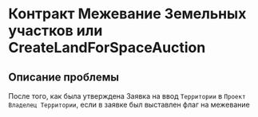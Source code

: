 # Контракт Межевание Земельных участков или CreateLandForSpaceAuction
## Описание проблемы
После того, как была утверждена Заявка на ввод `Территории` в `Проект` `Владелец Территории`, если в заявке был выставлен флаг на межевание

